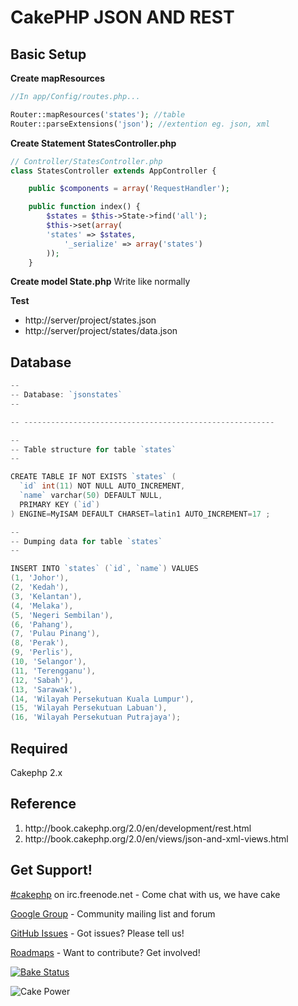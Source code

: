 CakePHP JSON AND REST
=====================
Basic Setup
-----------

**Create mapResources**

```php
//In app/Config/routes.php...

Router::mapResources('states'); //table
Router::parseExtensions('json'); //extention eg. json, xml
```

**Create Statement StatesController.php**

```php
// Controller/StatesController.php
class StatesController extends AppController {

    public $components = array('RequestHandler');

    public function index() {
        $states = $this->State->find('all');
        $this->set(array(
        'states' => $states,
            '_serialize' => array('states')
        ));
    }
```
**Create model State.php**
   Write like normally

**Test** 

* http://server/project/states.json
* http://server/project/states/data.json


Database
--------
```go
--
-- Database: `jsonstates`
--

-- --------------------------------------------------------

--
-- Table structure for table `states`
--

CREATE TABLE IF NOT EXISTS `states` (
  `id` int(11) NOT NULL AUTO_INCREMENT,
  `name` varchar(50) DEFAULT NULL,
  PRIMARY KEY (`id`)
) ENGINE=MyISAM DEFAULT CHARSET=latin1 AUTO_INCREMENT=17 ;

--
-- Dumping data for table `states`
--

INSERT INTO `states` (`id`, `name`) VALUES
(1, 'Johor'),
(2, 'Kedah'),
(3, 'Kelantan'),
(4, 'Melaka'),
(5, 'Negeri Sembilan'),
(6, 'Pahang'),
(7, 'Pulau Pinang'),
(8, 'Perak'),
(9, 'Perlis'),
(10, 'Selangor'),
(11, 'Terengganu'),
(12, 'Sabah'),
(13, 'Sarawak'),
(14, 'Wilayah Persekutuan Kuala Lumpur'),
(15, 'Wilayah Persekutuan Labuan'),
(16, 'Wilayah Persekutuan Putrajaya');

```
Required
----------
Cakephp 2.x

Reference
----------
<ol>
<li>http://book.cakephp.org/2.0/en/development/rest.html</li>
<li>http://book.cakephp.org/2.0/en/views/json-and-xml-views.html</li>
</ol>

Get Support!
------------

[#cakephp](http://webchat.freenode.net/?channels=#cakephp) on irc.freenode.net - Come chat with us, we have cake

[Google Group](https://groups.google.com/group/cake-php) - Community mailing list and forum

[GitHub Issues](https://github.com/cakephp/cakephp/issues) - Got issues? Please tell us!

[Roadmaps](https://github.com/cakephp/cakephp/wiki#roadmaps) - Want to contribute? Get involved!

[![Bake Status](https://secure.travis-ci.org/cakephp/cakephp.png?branch=master)](http://travis-ci.org/cakephp/cakephp)

![Cake Power](https://raw.github.com/cakephp/cakephp/master/lib/Cake/Console/Templates/skel/webroot/img/cake.power.gif)
